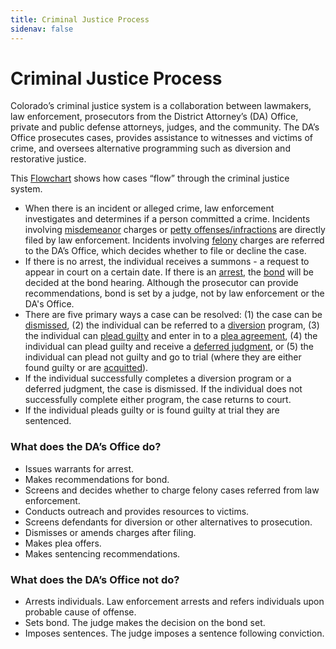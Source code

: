 ```yaml
---
title: Criminal Justice Process
sidenav: false
---
```

# Criminal Justice Process

Colorado’s criminal justice system is a collaboration between lawmakers, law enforcement, prosecutors from the District Attorney’s (DA) Office, private and public defense attorneys, judges, and the community. The DA’s Office prosecutes cases, provides assistance to witnesses and victims of crime, and oversees alternative programming such as diversion and restorative justice.

This  <a href='https://drive.google.com/file/d/10HwZcGTyM-EVg8tFvGdS-QcpV86kmSNg/view?usp=sharing'> Flowchart</a> shows how cases “flow” through the criminal justice system. 

* When there is an incident or alleged crime, law enforcement investigates and determines if a person committed a crime. Incidents involving <a href="/technical-notes#misdemeanor">misdemeanor</a> charges or <a href="/technical-notes#petty">petty offenses/infractions</a> are directly filed by law enforcement. Incidents involving <a href="/technical-notes#felony">felony</a> charges are referred to the DA’s Office, which decides whether to file or decline the case. 
* If there is no arrest, the individual receives a summons - a request to appear in court on a certain date. If there is an <a href="/technical-notes#arrest">arrest</a>, the <a href="/technical-notes#bail">bond</a> will be decided at the bond hearing. Although the prosecutor can provide recommendations, bond is set by a judge, not by law enforcement or the DA's Office. 
* There are five primary ways a case can be resolved: (1) the case can be <a href="/technical-notes#dismissed">dismissed</a>, (2) the individual can be referred to a <a href="/technical-notes#diversion">diversion</a> program, (3) the individual can <a href="/technical-notes#pleadguilty">plead guilty</a> and enter in to a <a href="/technical-notes#pleaagreement">plea agreement</a>, (4) the individual can plead guilty and receive a <a href="/technical-notes#deferred">deferred judgment</a>, or (5) the individual can plead not guilty and go to trial (where they are either found guilty or are <a href="/technical-notes#acquitted">acquitted</a>).
* If the individual successfully completes a diversion program or a deferred judgment, the case is dismissed. If the individual does not successfully complete either program, the case returns to court. 
* If the individual pleads guilty or is found guilty at trial they are sentenced.

### What does the DA’s Office do?

* Issues warrants for arrest. 
* Makes recommendations for bond.
* Screens and decides whether to charge felony cases referred from law enforcement.
* Conducts outreach and provides resources to victims.
* Screens defendants for diversion or other alternatives to prosecution.
* Dismisses or amends charges after filing.
* Makes plea offers.
* Makes sentencing recommendations.

### What does the DA’s Office not do?

* Arrests individuals. Law enforcement arrests and refers individuals upon probable cause of offense.
* Sets bond. The judge makes the decision on the bond set. 
* Imposes sentences. The judge imposes a sentence following conviction.